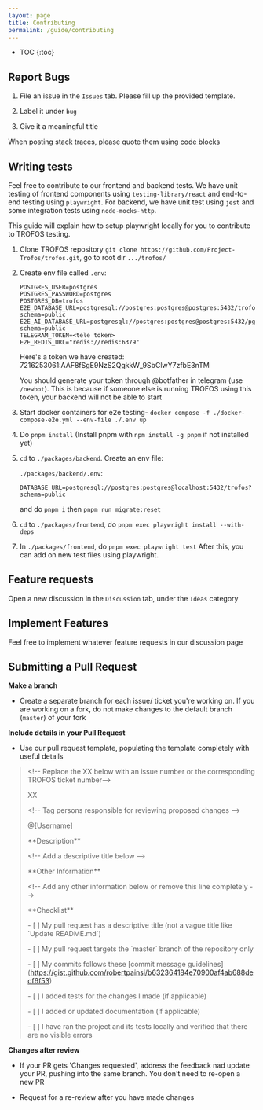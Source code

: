 ```yaml
---
layout: page
title: Contributing
permalink: /guide/contributing
---
```


* TOC
{:toc}

## Report Bugs

1. File an issue in the `Issues` tab. Please fill up the provided template.

1. Label it under `bug`

1. Give it a meaningful title


When posting stack traces, please quote them using [code blocks](https://docs.github.com/en/get-started/writing-on-github/working-with-advanced-formatting/creating-and-highlighting-code-blocks)

## Writing tests

Feel free to contribute to our frontend and backend tests. We have unit testing of frontend components using `testing-library/react` and end-to-end testing using `playwright`. For backend, we have unit test using `jest` and some integration tests using `node-mocks-http`.

This guide will explain how to setup playwright locally for you to contribute to TROFOS testing.

1. Clone TROFOS repository `git clone https://github.com/Project-Trofos/trofos.git`, go to root dir `.../trofos/`
1. Create env file called `.env`:
    ```
    POSTGRES_USER=postgres
    POSTGRES_PASSWORD=postgres
    POSTGRES_DB=trofos
    E2E_DATABASE_URL=postgresql://postgres:postgres@postgres:5432/trofos?schema=public
    E2E_AI_DATABASE_URL=postgresql://postgres:postgres@postgres:5432/pgvector?schema=public
    TELEGRAM_TOKEN=<tele token>
    E2E_REDIS_URL="redis://redis:6379"
    ```

    Here's a token we have created: 7216253061:AAF8fSgE9NzS2QgkkW_9SbClwY7zfbE3nTM

    You should generate your token through @botfather in telegram (use `/newbot`). This is because if someone else is running TROFOS using this token, your backend will not be able to start
1. Start docker containers for e2e testing- `docker compose -f ./docker-compose-e2e.yml --env-file ./.env up`
1. Do `pnpm install` (Install pnpm with `npm install -g pnpm` if not installed yet)
1. `cd` to `./packages/backend`. Create an env file:

    `./packages/backend/.env`:

    ```
    DATABASE_URL=postgresql://postgres:postgres@localhost:5432/trofos?schema=public
    ```

    and do `pnpm i` then `pnpm run migrate:reset`
1. `cd` to `./packages/frontend`, do `pnpm exec playwright install --with-deps`
1. In `./packages/frontend`, do `pnpm exec playwright test`
    After this, you can add on new test files using playwright.

## Feature requests

Open a new discussion in the `Discussion` tab, under the `Ideas` category

## Implement Features

Feel free to implement whatever feature requests in our discussion page

## Submitting a Pull Request

**Make a branch**

* Create a separate branch for each issue/ ticket you're working on. If you are working on a fork, do not make changes to the default branch (`master`) of your fork

**Include details in your Pull Request**

* Use our pull request template, populating the template completely with useful details

> \<!-- Replace the XX below with an issue number or the corresponding TROFOS ticket number-->
>
> XX
> 
> \<!-- Tag persons responsible for reviewing proposed changes -->
> 
> @[Username]
>
> \*\*Description**
>
> \<!-- Add a descriptive title below -->
>
> \*\*Other Information**
>
> \<!-- Add any other information below or remove this line completely -->
>
> \*\*Checklist**
>
> \- [ ] My pull request has a descriptive title (not a vague title like \`Update README.md`)
>
> \- [ ] My pull request targets the \`master` branch of the repository only
>
> \- [ ] My commits follows these \[commit message guidelines](https://gist.github.com/robertpainsi/b632364184e70900af4ab688decf6f53)
>
> \- [ ] I added tests for the changes I made (if applicable)
>
> \- [ ] I added or updated documentation (if applicable)
>
> \- [ ] I have ran the project and its tests locally and verified that there are no visible errors

**Changes after review**

* If your PR gets 'Changes requested', address the feedback nad update your PR, pushing into the same branch. You don't need to re-open a new PR

* Request for a re-review after you have made changes
